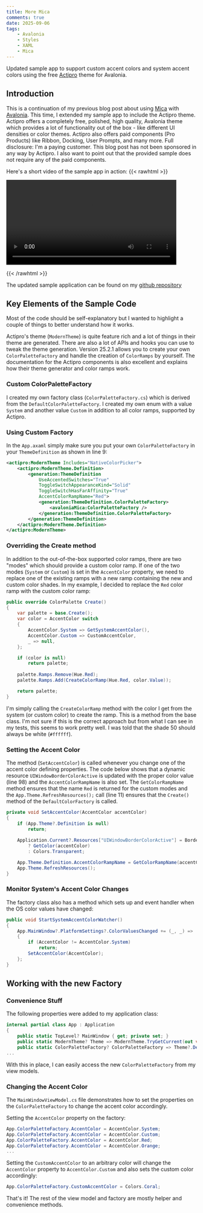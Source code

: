 ```yaml
---
title: More Mica
comments: true
date: 2025-09-06
tags: 
    - Avalonia
    - Styles
    - XAML
    - Mica
---
```



Updated sample app to support custom accent colors and system accent colors using the free [Actipro](https://www.actiprosoftware.com/products/controls/avalonia) theme for Avalonia.

<!--more-->

## Introduction

This is a continuation of my previous blog post about using [Mica](/blog/2024/10/27/mica) with [Avalonia](https://avaloniaui.net/). This time, I extended my sample app to include the Actipro theme. Actipro offers a completely free, polished, high quality, Avalonia theme which provides a lot of functionality out of the box - like different UI densities or color themes. Actipro also offers paid components (Pro Products) like Ribbon, Docking, User Prompts, and many more. Full disclosure: I'm a paying customer. This blog post has not been sponsored in any way by Actipro. I also want to point out that the provided sample does not require any of the paid components.

Here's a short video of the sample app in action:
{{< rawhtml >}} 

<video width=450px controls autoplay>
    <source src="MoreMica.mp4" type="video/mp4">
    Your browser does not support the video tag.  
</video>

{{< /rawhtml >}}

The updated sample application can be found on my [github repository](https://github.com/StefanKoell/Misc/tree/main/src/AvaloniaMica)

## Key Elements of the Sample Code

Most of the code should be self-explanatory but I wanted to highlight a couple of things to better understand how it works.

Actipro's theme (`ModernTheme`) is quite feature rich and a lot of things in their theme are generated. There are also a lot of APIs and hooks you can use to tweak the theme generation. Version 25.2.1 allows you to create your own `ColorPaletteFactory` and handle the creation of `ColorRamps` by yourself. The documentation for the Actipro components is also excellent and explains how their theme generator and color ramps work.

### Custom ColorPaletteFactory

I created my own factory class (`ColorPaletteFactory.cs`) which is derived from the `DefaultColorPaletteFactory`. I created my own enum with a value `System` and another value `Custom` in addition to all color ramps, supported by Actipro.

### Using Custom Factory

In the `App.axaml` simply make sure you put your own `ColorPaletteFactory` in your `ThemeDefinition` as shown in line 9:

```xml {linenos=table, hl_lines=[9]}
<actipro:ModernTheme Includes="NativeColorPicker">
    <actipro:ModernTheme.Definition>
        <generation:ThemeDefinition
            UseAccentedSwitches="True" 
            ToggleSwitchAppearanceKind="Solid" 
            ToggleSwitchHasFarAffinity="True" 
            AccentColorRampName="Red">
            <generation:ThemeDefinition.ColorPaletteFactory>
                <avaloniaMica:ColorPaletteFactory />
            </generation:ThemeDefinition.ColorPaletteFactory>
        </generation:ThemeDefinition>
    </actipro:ModernTheme.Definition>
</actipro:ModernTheme>
```

### Overriding the Create method

In addition to the out-of-the-box supported color ramps, there are two "modes" which should provide a custom color ramp. If one of the two modes (`System` or `Custom`) is set in the `AccentColor` property, we need to replace one of the existing ramps with a new ramp containing the new and custom color shades. In my example, I decided to replace the `Red` color ramp with the custom color ramp:

```csharp {linenos=table, hl_lines="14-15"}
public override ColorPalette Create()
{
    var palette = base.Create();
    var color = AccentColor switch
    {
        AccentColor.System => GetSystemAccentColor(),
        AccentColor.Custom => CustomAccentColor,
        _ => null,
    };

    if (color is null) 
        return palette;
    
    palette.Ramps.Remove(Hue.Red);
    palette.Ramps.Add(CreateColorRamp(Hue.Red, color.Value));

    return palette;
}
```

I'm simply calling the `CreateColorRamp` method with the color I get from the system (or custom color) to create the ramp. This is a method from the base class. I'm not sure if this is the correct approach but from what I can see in my tests, this seems to work pretty well. I was told that the shade 50 should always be white (`#ffffff`).

### Setting the Accent Color

The method (`SetAccentColor`) is called whenever you change one of the accent color defining properties. The code below shows that a dynamic resource `UIWindowBorderColorActive` is updated with the proper color value (line 98) and the `AccentColorRampName` is also set. The `GetColorRampName` method ensures that the name `Red` is returned for the custom modes and the `App.Theme.RefreshResources();` call (line 11) ensures that the `Create()` method of the `DefaultColorFactory` is called.

```csharp {linenos=table}
private void SetAccentColor(AccentColor accentColor)
{
    if (App.Theme?.Definition is null)
        return;
    
    Application.Current?.Resources["UIWindowBorderColorActive"] = BorderAccentColorEnabled 
        ? GetColor(accentColor)
        : Colors.Transparent;

    App.Theme.Definition.AccentColorRampName = GetColorRampName(accentColor);
    App.Theme.RefreshResources();
}
```

### Monitor System's Accent Color Changes

The factory class also has a method which sets up and event handler when the OS color values have changed:

```csharp {linenos=table}
public void StartSystemAccentColorWatcher()
{
    App.MainWindow?.PlatformSettings?.ColorValuesChanged += (_, _) =>
    {
        if (AccentColor != AccentColor.System)
            return;
        SetAccentColor(AccentColor);
    };
}
```

## Working with the new Factory

### Convenience Stuff

The following properties were added to my application class:

```csharp {linenos=table}
internal partial class App : Application
{
    public static TopLevel? MainWindow { get; private set; }
    public static ModernTheme? Theme => ModernTheme.TryGetCurrent(out var theme) ? theme : null;
    public static ColorPaletteFactory? ColorPaletteFactory => Theme?.Definition?.ColorPaletteFactory as ColorPaletteFactory;
...
```

With this in place, I can easily access the new `ColorPaletteFactory` from my view models.

### Changing the Accent Color

The `MainWindowViewModel.cs` file demonstrates how to set the properties on the `ColorPaletteFactory` to change the accent color accordingly.

Setting the `AccentColor` property on the factory:

```csharp {linenos=table}
App.ColorPaletteFactory.AccentColor = AccentColor.System;
App.ColorPaletteFactory.AccentColor = AccentColor.Custom;
App.ColorPaletteFactory.AccentColor = AccentColor.Red;
App.ColorPaletteFactory.AccentColor = AccentColor.Orange;
...
```

Setting the `CustomAccentColor` to an arbitrary color will change the `AccentColor` property to `AccentColor.Custom` and also sets the custom color accordingly:

```csharp
App.ColorPaletteFactory.CustomAccentColor = Colors.Coral;
```

That's it! The rest of the view model and factory are mostly helper and convenience methods.